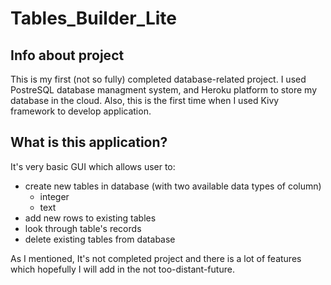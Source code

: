 # Tables_Builder_Lite

## Info about project ##
This is my first (not so fully) completed database-related project. I used PostreSQL database managment system, 
and Heroku platform to store my database in the cloud. 
Also, this is the first time when I used Kivy framework to develop application.

## What is this application? ##
It's very basic GUI which allows user to:
* create new tables in database (with two available data types of column)
  * integer
  * text
* add new rows to existing tables
* look through table's records
* delete existing tables from database

As I mentioned, It's not completed project and there is a lot of features which hopefully I will add in the not too-distant-future.
